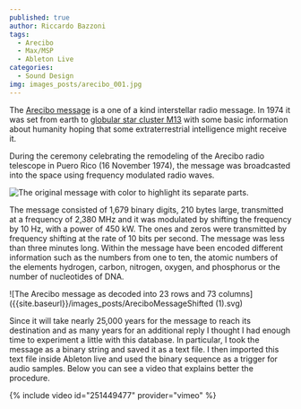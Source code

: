 ```yaml
---
published: true
author: Riccardo Bazzoni
tags:
  - Arecibo
  - Max/MSP
  - Ableton Live
categories:
  - Sound Design
img: images_posts/arecibo_001.jpg
---
```

The [Arecibo message](https://en.wikipedia.org/wiki/Arecibo_message) is a one of a kind interstellar radio message. In 1974 it was set from earth to [globular star cluster M13](https://en.wikipedia.org/wiki/Messier_13) with some basic information about humanity hoping that some extraterrestrial intelligence might receive it.

During the ceremony celebrating the remodeling of the Arecibo radio telescope in Puero Rico (16 November 1974), the message was broadcasted into the space using frequency modulated radio waves.


![The original message with color to highlight its separate parts.]({{site.baseurl}}//images_posts/Arecibo_message.jpg)


The message consisted of 1,679 binary digits, 210 bytes large, transmitted at a frequency of 2,380 MHz and it was modulated by shifting the frequency by 10 Hz, with a power of 450 kW. The ones and zeros were transmitted by frequency shifting at the rate of 10 bits per second. The message was less than three minutes long.
Within the message have been encoded different information such as the numbers from one to ten, the atomic numbers of the elements hydrogen, carbon, nitrogen, oxygen, and phosphorus or the number of nucleotides of DNA.

![The Arecibo message as decoded into 23 rows and 73 columns]({{site.baseurl}}/images_posts/AreciboMessageShifted (1).svg)

Since it will take nearly 25,000 years for the message to reach its destination and as many years for an additional reply I thought I had enough time to experiment a little with this database. 
In particular, I took the message as a binary string and saved it as a text file. I then imported this text file inside Ableton live and used the binary sequence as a trigger for audio samples. Below you can see a video that explains better the procedure.



{% include video id="251449477" provider="vimeo" %}
